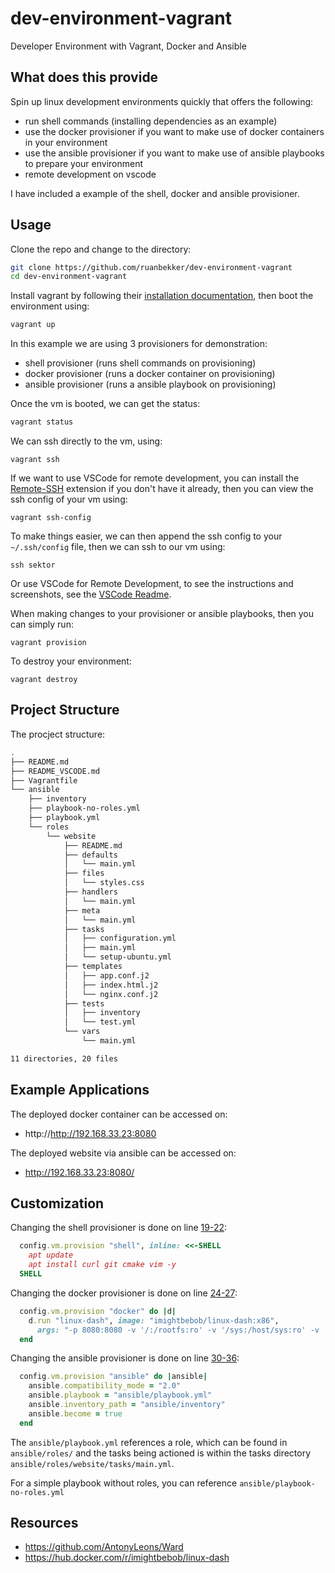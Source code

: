 # dev-environment-vagrant
Developer Environment with Vagrant, Docker and Ansible

## What does this provide

Spin up linux development environments quickly that offers the following:
- run shell commands (installing dependencies as an example)
- use the docker provisioner if you want to make use of docker containers in your environment
- use the ansible provisioner if you want to make use of ansible playbooks to prepare your environment
- remote development on vscode

I have included a example of the shell, docker and ansible provisioner.

## Usage

Clone the repo and change to the directory:

```bash
git clone https://github.com/ruanbekker/dev-environment-vagrant
cd dev-environment-vagrant
```

Install vagrant by following their [installation documentation](https://www.vagrantup.com/docs/installation), then boot the environment using:

```bash
vagrant up
```

In this example we are using 3 provisioners for demonstration:
- shell provisioner (runs shell commands on provisioning)
- docker provisioner (runs a docker container on provisioning)
- ansible provisioner (runs a ansible playbook on provisioning)

Once the vm is booted, we can get the status:

```bash
vagrant status
```

We can ssh directly to the vm, using:

```
vagrant ssh
```

If we want to use VSCode for remote development, you can install the [Remote-SSH](https://code.visualstudio.com/docs/remote/ssh) extension if you don't have it already, then you can view the ssh config of your vm using:

```
vagrant ssh-config
```

To make things easier, we can then append the ssh config to your `~/.ssh/config` file, then we can ssh to our vm using:

```
ssh sektor
```

Or use VSCode for Remote Development, to see the instructions and screenshots, see the [VSCode Readme](README_VSCODE.md).

When making changes to your provisioner or ansible playbooks, then you can simply run:

```
vagrant provision
```

To destroy your environment:

```
vagrant destroy
```

## Project Structure

The procject structure:

```bash
.
├── README.md
├── README_VSCODE.md
├── Vagrantfile
└── ansible
    ├── inventory
    ├── playbook-no-roles.yml
    ├── playbook.yml
    └── roles
        └── website
            ├── README.md
            ├── defaults
            │   └── main.yml
            ├── files
            │   └── styles.css
            ├── handlers
            │   └── main.yml
            ├── meta
            │   └── main.yml
            ├── tasks
            │   ├── configuration.yml
            │   ├── main.yml
            │   └── setup-ubuntu.yml
            ├── templates
            │   ├── app.conf.j2
            │   ├── index.html.j2
            │   └── nginx.conf.j2
            ├── tests
            │   ├── inventory
            │   └── test.yml
            └── vars
                └── main.yml

11 directories, 20 files
```

## Example Applications

The deployed docker container can be accessed on:
- http://http://192.168.33.23:8080

The deployed website via ansible can be accessed on:
- http://192.168.33.23:8080/

## Customization

Changing the shell provisioner is done on line [19-22](Vagrantfile#L19-L22):

```ruby
  config.vm.provision "shell", inline: <<-SHELL
    apt update
    apt install curl git cmake vim -y
  SHELL
```

Changing the docker provisioner is done on line [24-27](Vagrantfile#L24-L27):

```ruby
  config.vm.provision "docker" do |d|
    d.run "linux-dash", image: "imightbebob/linux-dash:x86",
      args: "-p 8080:8080 -v '/:/rootfs:ro' -v '/sys:/host/sys:ro' -v '/proc:/host/proc:ro' -v '/var/run/docker.sock:/var/run/docker.sock' --privileged"
  end
```

Changing the ansible provisioner is done on line [30-36](Vagrantfile#L30-L36):

```ruby
  config.vm.provision "ansible" do |ansible|
    ansible.compatibility_mode = "2.0"
    ansible.playbook = "ansible/playbook.yml"
    ansible.inventory_path = "ansible/inventory"
    ansible.become = true
  end
```

The `ansible/playbook.yml` references a role, which can be found in `ansible/roles/` and the tasks being actioned is within the tasks directory `ansible/roles/website/tasks/main.yml`. 

For a simple playbook without roles, you can reference `ansible/playbook-no-roles.yml`

## Resources

- https://github.com/AntonyLeons/Ward
- https://hub.docker.com/r/imightbebob/linux-dash